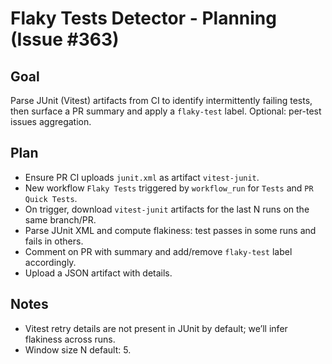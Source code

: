 # Flaky Tests Detector - Planning (Issue #363)

## Goal

Parse JUnit (Vitest) artifacts from CI to identify intermittently failing tests, then surface a PR summary and apply a `flaky-test` label. Optional: per-test issues aggregation.

## Plan

- Ensure PR CI uploads `junit.xml` as artifact `vitest-junit`.
- New workflow `Flaky Tests` triggered by `workflow_run` for `Tests` and `PR Quick Tests`.
- On trigger, download `vitest-junit` artifacts for the last N runs on the same branch/PR.
- Parse JUnit XML and compute flakiness: test passes in some runs and fails in others.
- Comment on PR with summary and add/remove `flaky-test` label accordingly.
- Upload a JSON artifact with details.

## Notes

- Vitest retry details are not present in JUnit by default; we’ll infer flakiness across runs.
- Window size N default: 5.
